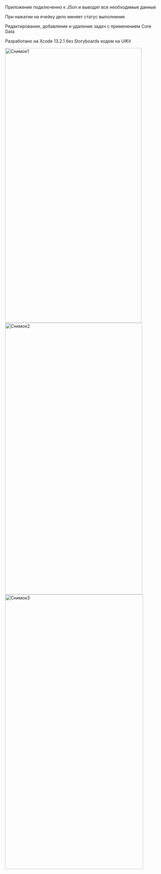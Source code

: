 Приложение подключенно к JSon и выводит все необходимые данные

При нажатии на ячейку дело меняет статус выполнения

Редактирование, добавление и удаление задач с применением Core Data

Разработано на Xcode 13.2.1 без Storyboards кодом на UIKit

<img width="443" height="890" alt="Снимок1" src="https://github.com/user-attachments/assets/c39478e1-96e4-48b9-9721-f9557fa3d68b" />


<img width="445" height="880" alt="Снимок2" src="https://github.com/user-attachments/assets/b217ee5b-3037-4a54-938a-8fb0f8930efa" />
<img width="448" height="889" alt="Снимок3" src="https://github.com/user-attachments/assets/7c90cf6a-b252-4f25-baad-dbf32ff4ff31" />
